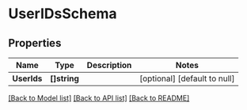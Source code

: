 # UserIDsSchema

## Properties
Name | Type | Description | Notes
------------ | ------------- | ------------- | -------------
**UserIds** | **[]string** |  | [optional] [default to null]

[[Back to Model list]](../README.md#documentation-for-models) [[Back to API list]](../README.md#documentation-for-api-endpoints) [[Back to README]](../README.md)


